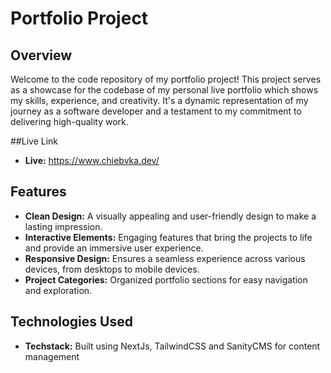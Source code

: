 # Portfolio Project


## Overview

Welcome to the code repository of my portfolio project! This project serves as a showcase for the codebase of my personal live portfolio which shows my skills, experience, and creativity. It's a dynamic representation of my journey as a software developer and a testament to my commitment to delivering high-quality work.

##Live Link
- **Live:** https://www.chiebvka.dev/


## Features

- **Clean Design:** A visually appealing and user-friendly design to make a lasting impression.
- **Interactive Elements:** Engaging features that bring the projects to life and provide an immersive user experience.
- **Responsive Design:** Ensures a seamless experience across various devices, from desktops to mobile devices.
- **Project Categories:** Organized portfolio sections for easy navigation and exploration.

## Technologies Used

- **Techstack:** Built using NextJs, TailwindCSS and SanityCMS for content management 


